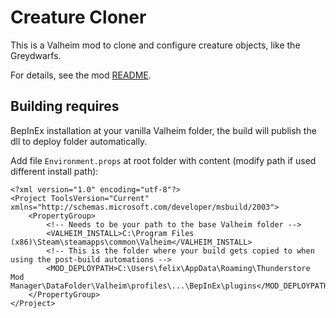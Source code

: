 # Creature Cloner

This is a Valheim mod to clone and configure creature objects, like the Greydwarfs.

For details, see the mod [README](CreatureCloner).

## Building requires

BepInEx installation at your vanilla Valheim folder, the build will publish the dll to deploy folder automatically.

Add file ```Environment.props``` at root folder with content (modify path if used different install path):
```
<?xml version="1.0" encoding="utf-8"?>
<Project ToolsVersion="Current" xmlns="http://schemas.microsoft.com/developer/msbuild/2003">
    <PropertyGroup>
        <!-- Needs to be your path to the base Valheim folder -->
        <VALHEIM_INSTALL>C:\Program Files (x86)\Steam\steamapps\common\Valheim</VALHEIM_INSTALL>
        <!-- This is the folder where your build gets copied to when using the post-build automations -->
        <MOD_DEPLOYPATH>C:\Users\felix\AppData\Roaming\Thunderstore Mod Manager\DataFolder\Valheim\profiles\...\BepInEx\plugins</MOD_DEPLOYPATH>
    </PropertyGroup>
</Project>
```
